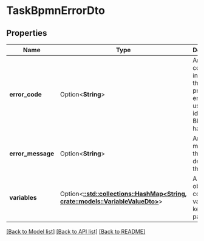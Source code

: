 # TaskBpmnErrorDto

## Properties

Name | Type | Description | Notes
------------ | ------------- | ------------- | -------------
**error_code** | Option<**String**> | An error code that indicates the predefined error. It is used to identify the BPMN error handler. | [optional]
**error_message** | Option<**String**> | An error message that describes the error. | [optional]
**variables** | Option<[**::std::collections::HashMap<String, crate::models::VariableValueDto>**](VariableValueDto.md)> | A JSON object containing variable key-value pairs. | [optional]

[[Back to Model list]](../README.md#documentation-for-models) [[Back to API list]](../README.md#documentation-for-api-endpoints) [[Back to README]](../README.md)


